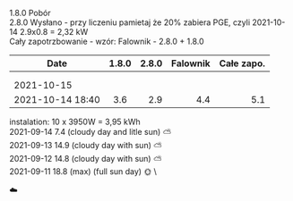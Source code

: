 

1.8.0 Pobór \
2.8.0 Wysłano - przy liczeniu pamietaj że 20% zabiera PGE, czyli 2021-10-14 2.9x0.8 = 2,32 kW\
Cały zapotrzbowanie - wzór: Falownik - 2.8.0 + 1.8.0

| Date             |     1.8.0     |  2.8.0 | Falownik | Całe zapo. |
|------------------|:-------------:|-------:|---------:|-----------:|
|                  |               |        |          |            |
|                  |               |        |          |            |
| 2021-10-15       |               |        |          |            |
| 2021-10-14 18:40 |      3.6      |   2.9  |   4.4    |     5.1    |


instalation: 10 x 3950W = 3,95 kWh \
2021-09-14  7.4 (cloudy day and litle sun) :partly_sunny: \
2021-09-13 14.9 (cloudy day with sun) :partly_sunny: \
2021-09-12 14.8 (cloudy day with sun) :partly_sunny: \
2021-09-11 18.8 (max) (full sun day) :sun_with_face: \

:cloud:

